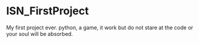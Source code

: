 # ISN_FirstProject
My first project ever. python, a game, it work but do not stare at the code or your soul will be absorbed.
